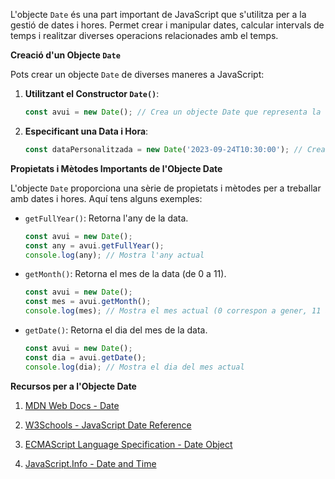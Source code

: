 L'objecte `Date` és una part important de JavaScript que s'utilitza per a la gestió de dates i hores. Permet crear i manipular dates, calcular intervals de temps i realitzar diverses operacions relacionades amb el temps.

**Creació d'un Objecte `Date`**

Pots crear un objecte `Date` de diverses maneres a JavaScript:

1. **Utilitzant el Constructor `Date()`**:

   ```javascript
   const avui = new Date(); // Crea un objecte Date que representa la data i hora actual.
   ```

2. **Especificant una Data i Hora**:

   ```javascript
   const dataPersonalitzada = new Date('2023-09-24T10:30:00'); // Crea un objecte Date per a una data i hora específiques.
   ```

**Propietats i Mètodes Importants de l'Objecte Date**

L'objecte `Date` proporciona una sèrie de propietats i mètodes per a treballar amb dates i hores. Aquí tens alguns exemples:

- `getFullYear()`: Retorna l'any de la data.

  ```javascript
  const avui = new Date();
  const any = avui.getFullYear();
  console.log(any); // Mostra l'any actual
  ```

- `getMonth()`: Retorna el mes de la data (de 0 a 11).

  ```javascript
  const avui = new Date();
  const mes = avui.getMonth();
  console.log(mes); // Mostra el mes actual (0 correspon a gener, 11 a desembre)
  ```

- `getDate()`: Retorna el dia del mes de la data.

  ```javascript
  const avui = new Date();
  const dia = avui.getDate();
  console.log(dia); // Mostra el dia del mes actual
  ```

**Recursos per a l'Objecte Date**

1. [MDN Web Docs - Date](https://developer.mozilla.org/ca/docs/Web/JavaScript/Reference/Global_Objects/Date)

2. [W3Schools - JavaScript Date Reference](https://www.w3schools.com/jsref/jsref_obj_date.asp)

3. [ECMAScript Language Specification - Date Object](https://tc39.es/ecma262/#sec-date-objects)

4. [JavaScript.Info - Date and Time](https://javascript.info/date)
